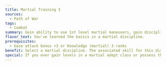 ```yaml
---
title: Martial Training I
sources:
  - Path of War
tags:
  - Combat
summary: Gain ability to use 1st level martial maneuvers, gain discipline skill as class skill
flavor_text: You've learned the basics in a martial discipline.
prerequisites:
  - base attack bonus +3 or Knowledge (martial) 3 ranks
benefit: Select a martial discipline. The associated skill for this discipline is now a class skill. Your martial initiator level maneuvers granted by this feat (and subsequent Martial Training feats) is equal to half your character level + your attribute modifier that modifies your chosen discipline for use with this discipline (example, Dexterity for a discipline that uses Acrobatics), not to exceed your character level. Likewise, your initiation modifier is the attribute modifier that effects the associated skill of this chosen discipline (for example, Charisma if the discipline uses Diplomacy). You may select any two maneuvers from the 1st level maneuvers from this discipline, and you may ready one of your maneuvers for use. You may recover one maneuver by expending a full round action to recover it.
special: If you ever gain levels in a martial adept class or possess them previously, these maneuvers continue to use their own initiator level and recovery method, independent of your martial adept level. Those wishing to add new maneuvers from a discipline that is already available to their class should instead select the [Advanced Study](/feats/advanced-study/) feat instead.
---
```

